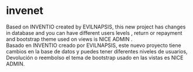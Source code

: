 # invenet
 Based on INVENTIO created by EVILNAPSIS, this new project has changes in database and you can have different users levels , return or repayment and bootstrap theme used on views is NICE ADMIN .  
Basado en INVENTIO creado por EVILNAPSIS, este nuevo proyecto tiene cambios en la base de datos y puedes tener diferentes niveles de usuarios, Devolución o reembolso el tema de bootstrap usado en las vistas es NICE ADMIN.

